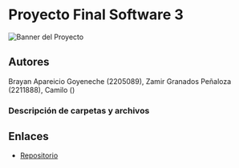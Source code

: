 # Proyecto Final Software 3

![Banner del Proyecto](baner/.png) 


## **Autores**
Brayan Apareicio Goyeneche (2205089), Zamir Granados Peñaloza (2211888), Camilo ()

### Descripción de carpetas y archivos



## **Enlaces**
- [Repositorio](https://github.com/Zamir2211888/Proyecto-Software-3-Final)